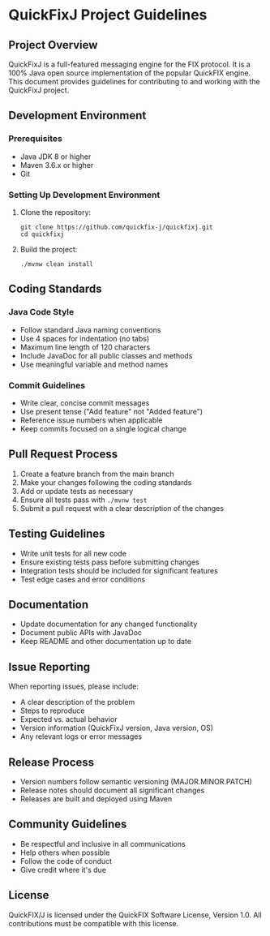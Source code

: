 # QuickFixJ Project Guidelines

## Project Overview

QuickFixJ is a full-featured messaging engine for the FIX protocol. It is a 100% Java open source implementation of the popular QuickFIX engine. This document provides guidelines for contributing to and working with the QuickFixJ project.

## Development Environment

### Prerequisites

- Java JDK 8 or higher
- Maven 3.6.x or higher
- Git

### Setting Up Development Environment

1. Clone the repository:
   ```
   git clone https://github.com/quickfix-j/quickfixj.git
   cd quickfixj
   ```

2. Build the project:
   ```
   ./mvnw clean install
   ```

## Coding Standards

### Java Code Style

- Follow standard Java naming conventions
- Use 4 spaces for indentation (no tabs)
- Maximum line length of 120 characters
- Include JavaDoc for all public classes and methods
- Use meaningful variable and method names

### Commit Guidelines

- Write clear, concise commit messages
- Use present tense ("Add feature" not "Added feature")
- Reference issue numbers when applicable
- Keep commits focused on a single logical change

## Pull Request Process

1. Create a feature branch from the main branch
2. Make your changes following the coding standards
3. Add or update tests as necessary
4. Ensure all tests pass with `./mvnw test`
5. Submit a pull request with a clear description of the changes

## Testing Guidelines

- Write unit tests for all new code
- Ensure existing tests pass before submitting changes
- Integration tests should be included for significant features
- Test edge cases and error conditions

## Documentation

- Update documentation for any changed functionality
- Document public APIs with JavaDoc
- Keep README and other documentation up to date

## Issue Reporting

When reporting issues, please include:

- A clear description of the problem
- Steps to reproduce
- Expected vs. actual behavior
- Version information (QuickFixJ version, Java version, OS)
- Any relevant logs or error messages

## Release Process

- Version numbers follow semantic versioning (MAJOR.MINOR.PATCH)
- Release notes should document all significant changes
- Releases are built and deployed using Maven

## Community Guidelines

- Be respectful and inclusive in all communications
- Help others when possible
- Follow the code of conduct
- Give credit where it's due

## License

QuickFIX/J is licensed under the QuickFIX Software License, Version 1.0. All contributions must be compatible with this license.
